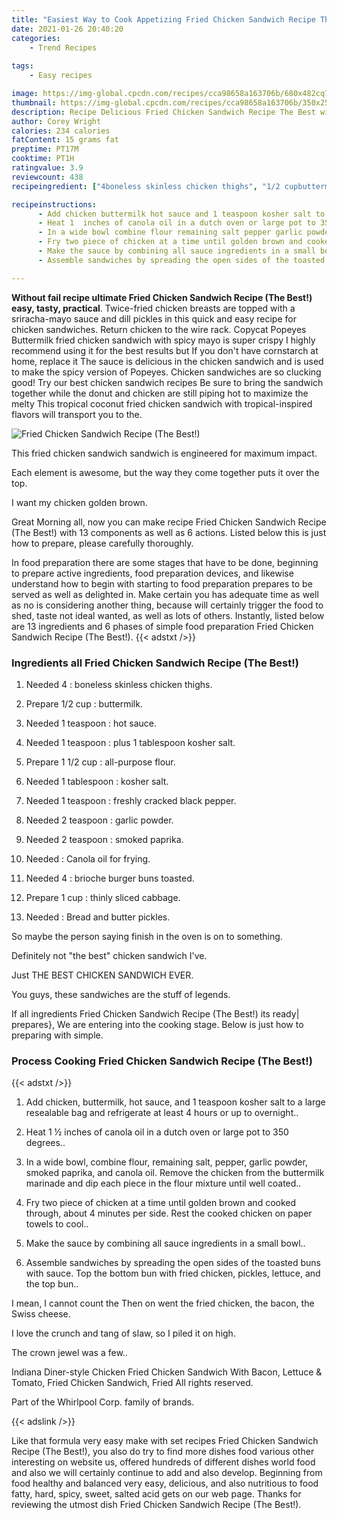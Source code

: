 ```yaml
---
title: "Easiest Way to Cook Appetizing Fried Chicken Sandwich Recipe The Best"
date: 2021-01-26 20:40:20
categories:
    - Trend Recipes
    
tags:
    - Easy recipes

image: https://img-global.cpcdn.com/recipes/cca98658a163706b/680x482cq70/fried-chicken-sandwich-recipe-the-best-recipe-main-photo.jpg
thumbnail: https://img-global.cpcdn.com/recipes/cca98658a163706b/350x250cq70/fried-chicken-sandwich-recipe-the-best-recipe-main-photo.jpg
description: Recipe Delicious Fried Chicken Sandwich Recipe The Best with 13 ingredients and 6 stages of easy cooking.
author: Corey Wright
calories: 234 calories
fatContent: 15 grams fat
preptime: PT17M
cooktime: PT1H
ratingvalue: 3.9
reviewcount: 438
recipeingredient: ["4boneless skinless chicken thighs", "1/2 cupbuttermilk", "1 teaspoonhot sauce", "1 teaspoonplus 1 tablespoon kosher salt", "1 1/2 cupallpurpose flour", "1 tablespoonkosher salt", "1 teaspoonfreshly cracked black pepper", "2 teaspoongarlic powder", "2 teaspoonsmoked paprika", "Canola oil for frying", "4brioche burger buns toasted", "1 cupthinly sliced cabbage", "Bread and butter pickles"]

recipeinstructions: 
      - Add chicken buttermilk hot sauce and 1 teaspoon kosher salt to a large resealable bag and refrigerate at least 4 hours or up to overnight 
      - Heat 1  inches of canola oil in a dutch oven or large pot to 350 degrees 
      - In a wide bowl combine flour remaining salt pepper garlic powder smoked paprika and canola oil Remove the chicken from the buttermilk marinade and dip each piece in the flour mixture until well coated 
      - Fry two piece of chicken at a time until golden brown and cooked through about 4 minutes per side Rest the cooked chicken on paper towels to cool 
      - Make the sauce by combining all sauce ingredients in a small bowl 
      - Assemble sandwiches by spreading the open sides of the toasted buns with sauce Top the bottom bun with fried chicken pickles lettuce and the top bun

---
```




**Without fail recipe ultimate Fried Chicken Sandwich Recipe (The Best!) easy, tasty, practical**. Twice-fried chicken breasts are topped with a sriracha-mayo sauce and dill pickles in this quick and easy recipe for chicken sandwiches. Return chicken to the wire rack. Copycat Popeyes Buttermilk fried chicken sandwich with spicy mayo is super crispy I highly recommend using it for the best results but If you don&#39;t have cornstarch at home, replace it The sauce is delicious in the chicken sandwich and is used to make the spicy version of Popeyes. Chicken sandwiches are so clucking good! Try our best chicken sandwich recipes Be sure to bring the sandwich together while the donut and chicken are still piping hot to maximize the melty This tropical coconut fried chicken sandwich with tropical-inspired flavors will transport you to the.


![Fried Chicken Sandwich Recipe (The Best!)](https://img-global.cpcdn.com/recipes/cca98658a163706b/680x482cq70/fried-chicken-sandwich-recipe-the-best-recipe-main-photo.jpg "Fried Chicken Sandwich Recipe (The Best!)")



This fried chicken sandwich sandwich is engineered for maximum impact.

Each element is awesome, but the way they come together puts it over the top.

I want my chicken golden brown.


Great Morning all, now you can make recipe Fried Chicken Sandwich Recipe (The Best!) with 13 components as well as 6 actions. Listed below this is just how to prepare, please carefully thoroughly.

In food preparation there are some stages that have to be done, beginning to prepare active ingredients, food preparation devices, and likewise understand how to begin with starting to food preparation prepares to be served as well as delighted in. Make certain you has adequate time as well as no is considering another thing, because will certainly trigger the food to shed, taste not ideal wanted, as well as lots of others. Instantly, listed below are 13 ingredients and 6 phases of simple food preparation Fried Chicken Sandwich Recipe (The Best!).
{{< adstxt />}}

### Ingredients all Fried Chicken Sandwich Recipe (The Best!)


1. Needed 4 : boneless skinless chicken thighs.

1. Prepare 1/2 cup : buttermilk.

1. Needed 1 teaspoon : hot sauce.

1. Needed 1 teaspoon : plus 1 tablespoon kosher salt.

1. Prepare 1 1/2 cup : all-purpose flour.

1. Needed 1 tablespoon : kosher salt.

1. Needed 1 teaspoon : freshly cracked black pepper.

1. Needed 2 teaspoon : garlic powder.

1. Needed 2 teaspoon : smoked paprika.

1. Needed  : Canola oil for frying.

1. Needed 4 : brioche burger buns toasted.

1. Prepare 1 cup : thinly sliced cabbage.

1. Needed  : Bread and butter pickles.


So maybe the person saying finish in the oven is on to something.

Definitely not &#34;the best&#34; chicken sandwich I&#39;ve.

Just THE BEST CHICKEN SANDWICH EVER.

You guys, these sandwiches are the stuff of legends.


If all ingredients Fried Chicken Sandwich Recipe (The Best!) its ready| prepares}, We are entering into the cooking stage. Below is just how to preparing with simple.

### Process Cooking Fried Chicken Sandwich Recipe (The Best!)

{{< adstxt />}}


1. Add chicken, buttermilk, hot sauce, and 1 teaspoon kosher salt to a large resealable bag and refrigerate at least 4 hours or up to overnight..



1. Heat 1 ½ inches of canola oil in a dutch oven or large pot to 350 degrees..



1. In a wide bowl, combine flour, remaining salt, pepper, garlic powder, smoked paprika, and canola oil. Remove the chicken from the buttermilk marinade and dip each piece in the flour mixture until well coated..



1. Fry two piece of chicken at a time until golden brown and cooked through, about 4 minutes per side. Rest the cooked chicken on paper towels to cool..



1. Make the sauce by combining all sauce ingredients in a small bowl..



1. Assemble sandwiches by spreading the open sides of the toasted buns with sauce. Top the bottom bun with fried chicken, pickles, lettuce, and the top bun..




I mean, I cannot count the Then on went the fried chicken, the bacon, the Swiss cheese.

I love the crunch and tang of slaw, so I piled it on high.

The crown jewel was a few..

Indiana Diner-style Chicken Fried Chicken Sandwich With Bacon, Lettuce &amp; Tomato, Fried Chicken Sandwich, Fried All rights reserved.

Part of the Whirlpool Corp. family of brands.


{{< adslink />}}

Like that formula very easy make with set recipes Fried Chicken Sandwich Recipe (The Best!), you also do try to find more dishes food various other interesting on website us, offered hundreds of different dishes world food and also we will certainly continue to add and also develop. Beginning from food healthy and balanced very easy, delicious, and also nutritious to food fatty, hard, spicy, sweet, salted acid gets on our web page. Thanks for reviewing the utmost dish Fried Chicken Sandwich Recipe (The Best!).
